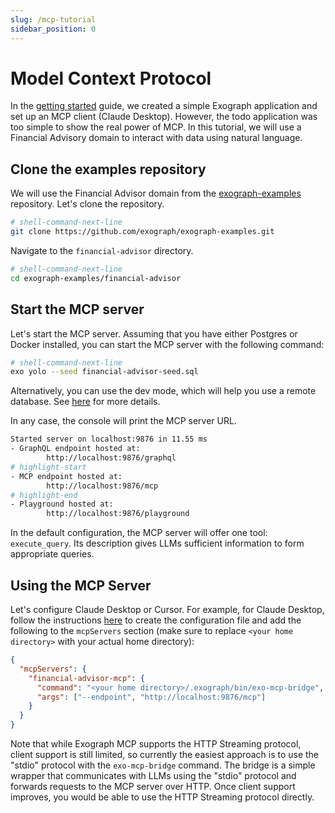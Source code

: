 ```yaml
---
slug: /mcp-tutorial
sidebar_position: 0
---
```


# Model Context Protocol

In the [getting started](/getting-started#working-with-llms-using-mcp) guide, we created a simple Exograph application and set up an MCP client (Claude Desktop). However, the todo application was too simple to show the real power of MCP. In this tutorial, we will use a Financial Advisory domain to interact with data using natural language.

## Clone the examples repository

We will use the Financial Advisor domain from the [exograph-examples](https://github.com/exograph/exograph-examples) repository. Let's clone the repository.

```sh
# shell-command-next-line
git clone https://github.com/exograph/exograph-examples.git
```

Navigate to the `financial-advisor` directory.

```sh
# shell-command-next-line
cd exograph-examples/financial-advisor
```

## Start the MCP server

Let's start the MCP server. Assuming that you have either Postgres or Docker installed, you can start the MCP server with the following command:

```sh
# shell-command-next-line
exo yolo --seed financial-advisor-seed.sql
```

Alternatively, you can use the dev mode, which will help you use a remote database. See [here](/cli-reference/development/dev) for more details.

In any case, the console will print the MCP server URL.

```sh
Started server on localhost:9876 in 11.55 ms
- GraphQL endpoint hosted at:
        http://localhost:9876/graphql
# highlight-start        
- MCP endpoint hosted at:
        http://localhost:9876/mcp
# highlight-end
- Playground hosted at:
        http://localhost:9876/playground
```

In the default configuration, the MCP server will offer one tool: `execute_query`. Its description gives LLMs sufficient information to form appropriate queries.

## Using the MCP Server

Let's configure Claude Desktop or Cursor. For example, for Claude Desktop, follow the instructions [here](https://modelcontextprotocol.io/quickstart/user#2-add-the-filesystem-mcp-server) to create the configuration file and add the following to the `mcpServers` section (make sure to replace `<your home directory>` with your actual home directory):

```json
{
  "mcpServers": {
    "financial-advisor-mcp": {
      "command": "<your home directory>/.exograph/bin/exo-mcp-bridge",
      "args": ["--endpoint", "http://localhost:9876/mcp"]
    }
  }
}
```

Note that while Exograph MCP supports the HTTP Streaming protocol, client support is still limited, so currently the easiest approach is to use the "stdio" protocol with the `exo-mcp-bridge` command. The bridge is a simple wrapper that communicates with LLMs using the "stdio" protocol and forwards requests to the MCP server over HTTP. Once client support improves, you would be able to use the HTTP Streaming protocol directly.
